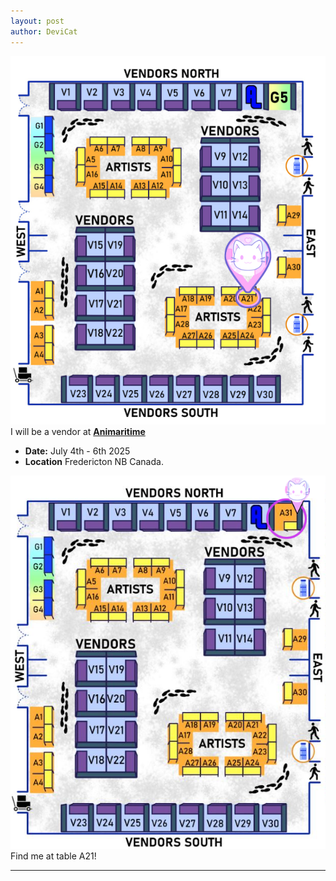 ```yaml
---
layout: post
author: DeviCat
---
```


![](/img/animaritime_map_devicat.png)
I will be a vendor at **[Animaritime](https://www.facebook.com/animaritimecon)**

<!--card-->

- **Date:** July 4th - 6th 2025
- **Location** Fredericton NB Canada.

![](/img/animaritime_map.png)
Find me at table A21!

---

